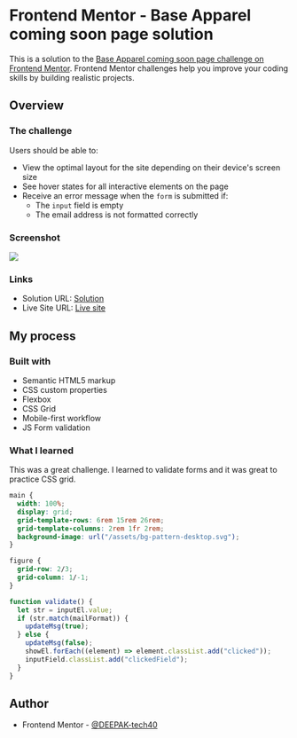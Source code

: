 # Frontend Mentor - Base Apparel coming soon page solution

This is a solution to the [Base Apparel coming soon page challenge on Frontend Mentor](https://www.frontendmentor.io/challenges/base-apparel-coming-soon-page-5d46b47f8db8a7063f9331a0). Frontend Mentor challenges help you improve your coding skills by building realistic projects.

## Overview

### The challenge

Users should be able to:

- View the optimal layout for the site depending on their device's screen size
- See hover states for all interactive elements on the page
- Receive an error message when the `form` is submitted if:
  - The `input` field is empty
  - The email address is not formatted correctly

### Screenshot

![](./screenshot.jpg)

### Links

- Solution URL: [Solution](https://your-solution-url.com)
- Live Site URL: [Live site](https://your-live-site-url.com)

## My process

### Built with

- Semantic HTML5 markup
- CSS custom properties
- Flexbox
- CSS Grid
- Mobile-first workflow
- JS Form validation

### What I learned

This was a great challenge. I learned to validate forms and it was great to practice CSS grid.

```css
main {
  width: 100%;
  display: grid;
  grid-template-rows: 6rem 15rem 26rem;
  grid-template-columns: 2rem 1fr 2rem;
  background-image: url("/assets/bg-pattern-desktop.svg");
}

figure {
  grid-row: 2/3;
  grid-column: 1/-1;
}
```

```js
function validate() {
  let str = inputEl.value;
  if (str.match(mailFormat)) {
    updateMsg(true);
  } else {
    updateMsg(false);
    showEl.forEach((element) => element.classList.add("clicked"));
    inputField.classList.add("clickedField");
  }
}
```

## Author

- Frontend Mentor - [@DEEPAK-tech40](https://www.frontendmentor.io/profile/DEEPAK-tech40)

